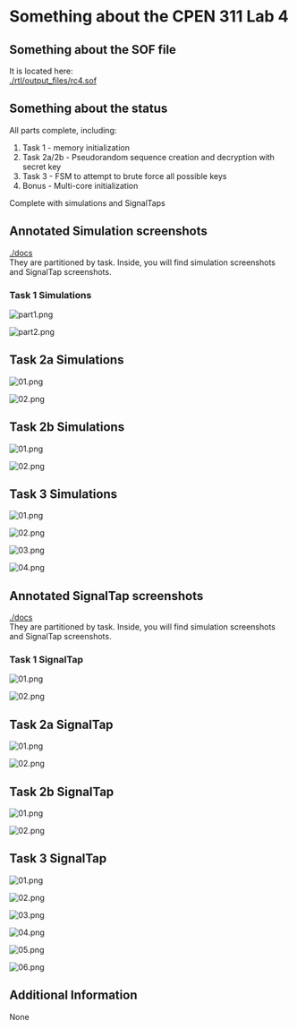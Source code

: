 # Something about the CPEN 311 Lab 4

## Something about the SOF file
It is located here:  
[./rtl/output_files/rc4.sof](./rtl/output_files/rc4.sof)

## Something about the status
All parts complete, including:  
1. Task 1 - memory initialization  
2. Task 2a/2b - Pseudorandom sequence creation and decryption with secret key  
3. Task 3 - FSM to attempt to brute force all possible keys  
4. Bonus - Multi-core initialization  

Complete with simulations and SignalTaps

## Annotated Simulation screenshots
[./docs](./docs)  
They are partitioned by task. Inside, you will find simulation screenshots and SignalTap screenshots.  

### Task 1 Simulations
![part1.png](./docs/1/modelsim/part1.png)

![part2.png](./docs/1/modelsim/part2.png)


## Task 2a Simulations
![01.png](./docs/2a/modelsim/01.png)

![02.png](./docs/2a/modelsim/02.png "02.png")

## Task 2b Simulations
![01.png](./docs/2b/modelsim/01.png)

![02.png](./docs/2b/modelsim/02.png)

## Task 3 Simulations

![01.png](./docs/part3/Simulation_Screenshots/01.png)

![02.png](./docs/part3/Simulation_Screenshots/02.png)

![03.png](./docs/part3/Simulation_Screenshots/03.png)

![04.png](./docs/part3/Simulation_Screenshots/04.png "04.png")

## Annotated SignalTap screenshots
[./docs](./docs)  
They are partitioned by task. Inside, you will find simulation screenshots and SignalTap screenshots. 

### Task 1 SignalTap
![01.png](./docs/1/signaltap/01.png "01.png")

![02.png](./docs/1/signaltap/02.png "02.png")

## Task 2a SignalTap
![01.png](./docs/2a/signaltap/01.png "01.png")

![02.png](./docs/2a/signaltap/02.png)

## Task 2b SignalTap
![01.png](./docs/2b/signaltap/01.png)

![02.png](./docs/2b/signaltap/02.png)

## Task 3 SignalTap

![01.png](./docs/part3/SignalTap_Screenshots/01.png)

![02.png](./docs/part3/SignalTap_Screenshots/02.png)

![03.png](./docs/part3/SignalTap_Screenshots/03.png)

![04.png](./docs/part3/SignalTap_Screenshots/04.png)

![05.png](./docs/part3/SignalTap_Screenshots/05.png)

![06.png](./docs/part3/SignalTap_Screenshots/06.png)

## Additional Information
None

